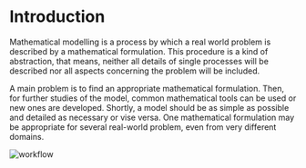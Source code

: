 # Introduction

Mathematical modelling is a process by which a real world problem is described by a mathematical formulation. This procedure is a kind of abstraction, that means, neither all details of single processes will be described nor all aspects concerning the problem will be included.

A main problem is to find an appropriate mathematical formulation. Then, for further studies of the model, common mathematical tools can be used or new ones are developed. Shortly, a model should be as simple as possible and detailed as necessary or vise versa. One mathematical formulation may be appropriate for several real-world problem, even from very different domains. 

![workflow](../main/Latex/workflow_1.jpg)
